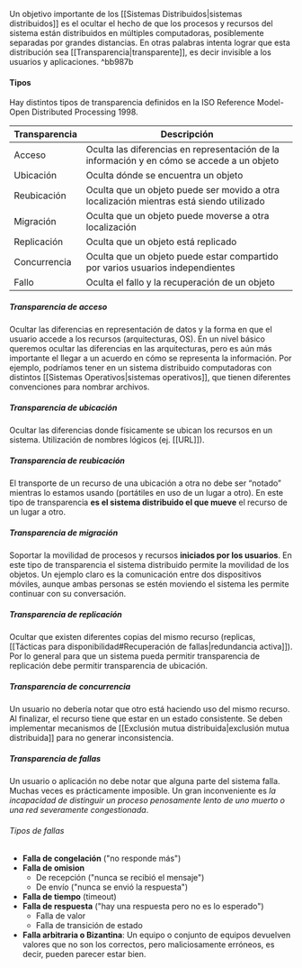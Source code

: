 Un objetivo importante de los [[Sistemas Distribuidos|sistemas distribuidos]] es el ocultar el hecho de que los procesos y recursos del sistema están distribuidos en múltiples computadoras, posiblemente separadas por grandes distancias. En otras palabras intenta lograr que esta distribución sea [[Transparencia|transparente]], es decir invisible a los usuarios y aplicaciones. ^bb987b

#### Tipos
Hay distintos tipos de transparencia definidos en la ISO Reference Model-Open Distributed Processing 1998.

| Transparencia | Descripción                                                                                |
|---------------|--------------------------------------------------------------------------------------------|
| Acceso        | Oculta las diferencias en representación de la información y en cómo se accede a un objeto |
| Ubicación     | Oculta dónde se encuentra un objeto                                                        |
| Reubicación   | Oculta que un objeto puede ser movido a otra localización mientras está siendo utilizado   |
| Migración     | Oculta que un objeto puede moverse a otra localización                                     |
| Replicación   | Oculta que un objeto está replicado                                                        |
| Concurrencia  | Oculta que un objeto puede estar compartido por varios usuarios independientes             |
| Fallo         | Oculta el fallo y la recuperación de un objeto                                             |

##### Transparencia de acceso
Ocultar las diferencias en representación de datos y la forma en que el usuario accede a los recursos (arquitecturas, OS). En un nivel básico queremos ocultar las diferencias en las arquitecturas, pero es aún más importante el llegar a un acuerdo en cómo se representa la información. Por ejemplo, podríamos tener en un sistema distribuido computadoras con distintos [[Sistemas Operativos|sistemas operativos]], que tienen diferentes convenciones para nombrar archivos.

##### Transparencia de ubicación 
Ocultar las diferencias donde físicamente se ubican los recursos en un sistema. Utilización de nombres lógicos (ej. [[URL]]).

##### Transparencia de reubicación 
El transporte de un recurso de una ubicación a otra no debe ser “notado” mientras lo estamos usando (portátiles en uso de un lugar a otro). En este tipo de transparencia **es el sistema distribuido el que mueve** el recurso de un lugar a otro.

##### Transparencia de migración 
Soportar la movilidad de procesos y recursos **iniciados por los usuarios**. En este tipo de transparencia el sistema distribuido permite la movilidad de los objetos. Un ejemplo claro es la comunicación entre dos dispositivos móviles, aunque ambas personas se estén moviendo el sistema les permite continuar con su conversación.

##### Transparencia de replicación 
Ocultar que existen diferentes copias del mismo recurso (replicas, [[Tácticas para disponibilidad#Recuperación de fallas|redundancia activa]]). Por lo general para que un sistema pueda permitir transparencia de replicación debe permitir transparencia de ubicación.

##### Transparencia de concurrencia 
Un usuario no debería notar que otro está haciendo uso del mismo recurso. Al finalizar, el recurso tiene que estar en un estado consistente. Se deben implementar mecanismos de [[Exclusión mutua distribuida|exclusión mutua distribuida]] para no generar inconsistencia.

##### Transparencia de fallas
Un usuario o aplicación no debe notar que alguna parte del sistema falla. Muchas veces es prácticamente imposible. Un gran inconveniente es *la incapacidad de distinguir un proceso penosamente lento de uno muerto o una red severamente congestionada*.

###### Tipos de fallas
* **Falla de congelación** ("no responde más")
* **Falla de omision**
	* De recepción ("nunca se recibió el mensaje")
	* De envío ("nunca se envió la respuesta")
* **Falla de tiempo** (timeout)
* **Falla de respuesta** ("hay una respuesta pero no es lo esperado")
	* Falla de valor
	* Falla de transición de estado 
* **Falla arbitraria o Bizantina**: Un equipo o conjunto de equipos devuelven valores que no son los correctos, pero maliciosamente erróneos, es decir, pueden parecer estar bien.

